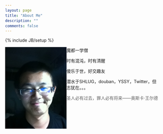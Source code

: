 ```yaml
---
layout: page
title: "About Me"
description: ""
comments: false
---
```

{% include JB/setup %}

<p><img src="img/avatar.jpg" width="200px" title="Me" align="left"/></p>


魔都一学僧

时有混沌，时有清醒

傻乐于世，好交趣友

潜水于SHLUG，douban，YSSY，Twitter，但志犹在。。。

> 圣人必有过去，罪人必有将来——奥斯卡·王尔德

